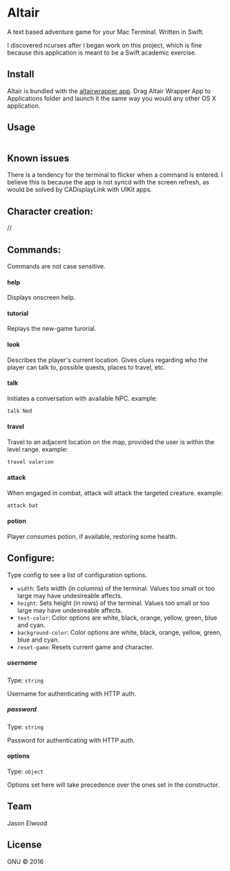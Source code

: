 # Altair

<!--[![Build Status](https://travis-ci.org/sindresorhus/pageres.svg?branch=master)](https://travis-ci.org/sindresorhus/pageres) [![Coverage Status](https://coveralls.io/repos/sindresorhus/pageres/badge.svg?branch=master)](https://coveralls.io/r/sindresorhus/pageres?branch=master)-->

A text based adventure game for your Mac Terminal.  Written in Swift.  

I discovered ncurses after I began work on this project, which is fine because
this application is meant to be a Swift academic exercise.


## Install

Altair is bundled with the <a
href="https://github.com/droppedpixel/altairwrapper">altairwrapper app</a>. 
Drag Altair Wrapper App to Applications folder and launch it the same way
you would any other OS X application.

## Usage

```js

```

## Known issues

There is a tendency for the terminal to flicker when a command
is entered.  I believe this is because the app is not syncd with the screen
refresh, as would be solved by CADisplayLink with UIKit apps.  

## Character creation:

//

## Commands:
Commands are not case sensitive.

#### help
Displays onscreen help.

#### tutorial
Replays the new-game turorial.

#### look
Describes the player's current location.  Gives clues regarding who the player
can talk to, possible quests, places to travel, etc.

#### talk
Initiates a conversation with available NPC.
example:
```js
talk Ned
```
#### travel
Travel to an adjacent location on the map, provided the user is within the level
range.
example:
```js
travel valerion
```

#### attack
When engaged in combat, attack will attack the targeted creature.
example:
```js
attack bat
```

#### potion
Player consumes potion, if available, restoring some health.

## Configure:

Type config to see a list of configuration options.

- `width`: Sets width (in columns) of the terminal.  Values too small or too large may have undesireable
  affects. 
- `height`: Sets height (in rows) of the terminal.  Values too small or too large may have undesireable
  affects. 
- `text-color`: Color options are white, black, orange, yellow, green, blue and
  cyan.
- `background-color`: Color options are white, black, orange, yellow, green,
  blue and cyan. 
- `reset-game`: Resets current game and character. 

##### username

Type: `string`

Username for authenticating with HTTP auth.

##### password

Type: `string`

Password for authenticating with HTTP auth.

#### options

Type: `object`

Options set here will take precedence over the ones set in the constructor.


## Team

Jason Elwood 


## License

GNU © 2016

